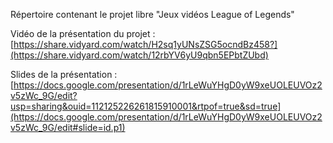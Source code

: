 Répertoire contenant le projet libre "Jeux vidéos League of Legends"  

Vidéo de la présentation du projet :  [https://share.vidyard.com/watch/H2sq1yUNsZSG5ocndBz458?](https://share.vidyard.com/watch/12rbYV6yU9qbn5EPbtZUbd)

Slides de la présentation : [https://docs.google.com/presentation/d/1rLeWuYHgD0yW9xeUOLEUVOz2v5zWc_9G/edit?usp=sharing&ouid=112125226261815910001&rtpof=true&sd=true](https://docs.google.com/presentation/d/1rLeWuYHgD0yW9xeUOLEUVOz2v5zWc_9G/edit#slide=id.p1)


